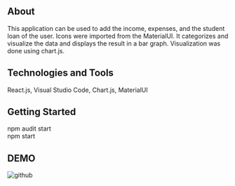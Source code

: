 ## About 

This application can be used to add the income, expenses, and the student loan of the user. 
Icons were imported from the MaterialUI.
It categorizes and visualize the data and displays the result in a bar graph.
Visualization was done using chart.js.

## Technologies and Tools
React.js, Visual Studio Code, Chart.js, MaterialUI

## Getting Started 
npm audit start  
npm start

## DEMO
![github](https://user-images.githubusercontent.com/67445848/116297123-94cb9100-a760-11eb-8f61-af6666b1cb18.png)


